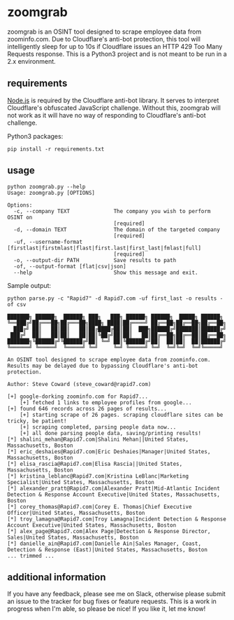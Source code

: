 # zoomgrab
zoomgrab is an OSINT tool designed to scrape employee data from zoominfo.com. Due to Cloudflare's anti-bot protection, this tool will intelligently sleep for up to 10s if Cloudflare issues an HTTP 429 Too Many Requests response. This is a Python3 project and is not meant to be run in a 2.x environment.

## requirements
[Node.js](https://nodejs.org/) is required by the Cloudflare anti-bot library. It serves to interpret Cloudflare's obfuscated JavaScript challenge. Without this, zoomgrab will not work as it will have no way of responding to Cloudflare's anti-bot challenge.

Python3 packages:

```
pip install -r requirements.txt
```

## usage
```
python zoomgrab.py --help
Usage: zoomgrab.py [OPTIONS]

Options:
  -c, --company TEXT              The company you wish to perform OSINT on
                                  [required]
  -d, --domain TEXT               The domain of the targeted company
                                  [required]
  -uf, --username-format [firstlast|firstmlast|flast|first.last|first_last|fmlast|full]
                                  [required]
  -o, --output-dir PATH           Save results to path
  -of, --output-format [flat|csv|json]
  --help                          Show this message and exit.
```

Sample output:
```
python parse.py -c "Rapid7" -d Rapid7.com -uf first_last -o results -of csv

███████╗ ██████╗  ██████╗ ███╗   ███╗ ██████╗ ██████╗  █████╗ ██████╗
╚══███╔╝██╔═══██╗██╔═══██╗████╗ ████║██╔════╝ ██╔══██╗██╔══██╗██╔══██╗
  ███╔╝ ██║   ██║██║   ██║██╔████╔██║██║  ███╗██████╔╝███████║██████╔╝
 ███╔╝  ██║   ██║██║   ██║██║╚██╔╝██║██║   ██║██╔══██╗██╔══██║██╔══██╗
███████╗╚██████╔╝╚██████╔╝██║ ╚═╝ ██║╚██████╔╝██║  ██║██║  ██║██████╔╝
╚══════╝ ╚═════╝  ╚═════╝ ╚═╝     ╚═╝ ╚═════╝ ╚═╝  ╚═╝╚═╝  ╚═╝╚═════╝

An OSINT tool designed to scrape employee data from zoominfo.com.
Results may be delayed due to bypassing Cloudflare's anti-bot protection.

Author: Steve Coward (steve_coward@rapid7.com)

[+] google-dorking zoominfo.com for Rapid7...
    [+] fetched 1 links to employee profiles from google...
[+] found 646 records across 26 pages of results...
    [+] starting scrape of 26 pages. scraping cloudflare sites can be tricky, be patient!
    [+] scraping completed, parsing people data now...
    [+] all done parsing people data, saving/printing results!
[*] shalini_mehan@Rapid7.com|Shalini Mehan||United States, Massachusetts, Boston
[*] eric_deshaies@Rapid7.com|Eric Deshaies|Manager|United States, Massachusetts, Boston
[*] elisa_rascia@Rapid7.com|Elisa Rascia||United States, Massachusetts, Boston
[*] kristina_leblanc@Rapid7.com|Kristina LeBlanc|Marketing Specialist|United States, Massachusetts, Boston
[*] alexander_pratt@Rapid7.com|Alexander Pratt|Mid-Atlantic Incident Detection & Response Account Executive|United States, Massachusetts, Boston
[*] corey_thomas@Rapid7.com|Corey E. Thomas|Chief Executive Officer|United States, Massachusetts, Boston
[*] troy_lamagna@Rapid7.com|Troy Lamagna|Incident Detection & Response Account Executive|United States, Massachusetts, Boston
[*] alex_page@Rapid7.com|Alex Page|Detection & Response Director, Sales|United States, Massachusetts, Boston
[*] danielle_ain@Rapid7.com|Danielle Ain|Sales Manager, Coast, Detection & Response (East)|United States, Massachusetts, Boston
... trimmed ...
```

## additional information
If you have any feedback, please see me on Slack, otherwise please submit an issue to the tracker for bug fixes or feature requests. This is a work in progress when I'm able, so please be nice! If you like it, let me know!
